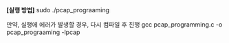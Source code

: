 **[실행 방법]**
sudo ./pcap_prograaming

만약, 실행에 에러가 발생할 경우, 다시 컴파일 후 진행
gcc pcap_programming.c -o pcap_prograaming -lpcap
